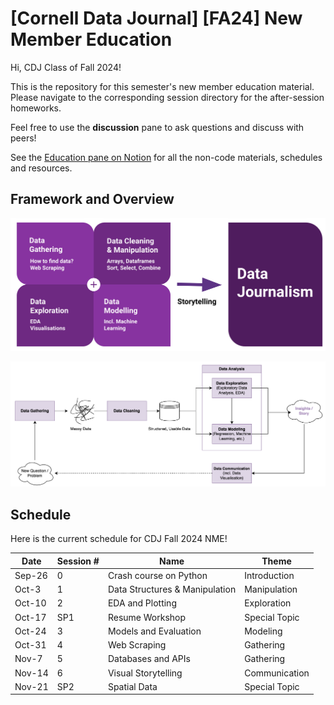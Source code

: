 # [Cornell Data Journal] [FA24] New Member Education

Hi, CDJ Class of Fall 2024!

This is the repository for this semester's new member education material. Please navigate to the corresponding session directory for the after-session homeworks.

Feel free to use the **discussion** pane to ask questions and discuss with peers!

See the [Education pane on Notion](https://www.notion.so/cornelldatajournal/Education-1061f717342080cfbc71d591b2e2ec20?pvs=4) for all the non-code materials, schedules and resources.

## Framework and Overview

![Framework of NME](misc/nme_framework.png)

![Framework of NME](misc/nme_process.png)

## Schedule

Here is the current schedule for CDJ Fall 2024 NME!

| Date   | Session # | Name                           | Theme         |
|--------|-----------|--------------------------------|---------------|
| Sep-26 | 0         | Crash course on Python         | Introduction  |
| Oct-3  | 1         | Data Structures & Manipulation | Manipulation  |
| Oct-10 | 2         | EDA and Plotting               | Exploration   |
| Oct-17 | SP1       | Resume Workshop                | Special Topic |
| Oct-24 | 3         | Models and Evaluation          | Modeling      |
| Oct-31 | 4         | Web Scraping                   | Gathering     |
| Nov-7  | 5         | Databases and APIs             | Gathering     |
| Nov-14 | 6         | Visual Storytelling            | Communication |
| Nov-21 | SP2       | Spatial Data                   | Special Topic |